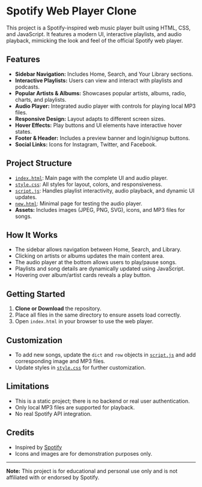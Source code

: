# Spotify Web Player Clone

This project is a Spotify-inspired web music player built using HTML, CSS, and JavaScript. It features a modern UI, interactive playlists, and audio playback, mimicking the look and feel of the official Spotify web player.

## Features

- **Sidebar Navigation:** Includes Home, Search, and Your Library sections.
- **Interactive Playlists:** Users can view and interact with playlists and podcasts.
- **Popular Artists & Albums:** Showcases popular artists, albums, radio, charts, and playlists.
- **Audio Player:** Integrated audio player with controls for playing local MP3 files.
- **Responsive Design:** Layout adapts to different screen sizes.
- **Hover Effects:** Play buttons and UI elements have interactive hover states.
- **Footer & Header:** Includes a preview banner and login/signup buttons.
- **Social Links:** Icons for Instagram, Twitter, and Facebook.

## Project Structure

- [`index.html`](d:/html%20course/spotify/index.html): Main page with the complete UI and audio player.
- [`style.css`](d:/html%20course/spotify/style.css): All styles for layout, colors, and responsiveness.
- [`script.js`](d:/html%20course/spotify/script.js): Handles playlist interactivity, audio playback, and dynamic UI updates.
- [`new.html`](d:/html%20course/spotify/new.html): Minimal page for testing the audio player.
- **Assets:** Includes images (JPEG, PNG, SVG), icons, and MP3 files for songs.

## How It Works

- The sidebar allows navigation between Home, Search, and Library.
- Clicking on artists or albums updates the main content area.
- The audio player at the bottom allows users to play/pause songs.
- Playlists and song details are dynamically updated using JavaScript.
- Hovering over album/artist cards reveals a play button.

## Getting Started

1. **Clone or Download** the repository.
2. Place all files in the same directory to ensure assets load correctly.
3. Open `index.html` in your browser to use the web player.

## Customization

- To add new songs, update the `dict` and `row` objects in [`script.js`](d:/html%20course/spotify/script.js) and add corresponding image and MP3 files.
- Update styles in [`style.css`](d:/html%20course/spotify/style.css) for further customization.

## Limitations

- This is a static project; there is no backend or real user authentication.
- Only local MP3 files are supported for playback.
- No real Spotify API integration.

## Credits

- Inspired by [Spotify](https://spotify.com)
- Icons and images are for demonstration purposes only.

---

**Note:** This project is for educational and personal use only and is not affiliated with or endorsed by Spotify.
